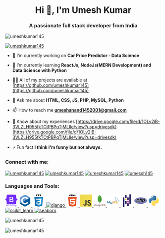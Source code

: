 <h1 align="center">Hi 👋, I'm Umesh Kumar</h1>
<h3 align="center">A passionate full stack developer from India</h3>

<p align="left"> <img src="https://www.simplilearn.com/ice9/free_resources_article_thumb/What-Skills-Do-I-Need-to-Become-a-Data-Scientist.jpg" alt="umeshkumar145" /> </p>

<p align="left"> <a href="https://twitter.com/umeshkumar145" target="blank"><img src="https://img.shields.io/twitter/follow/umeshkumar145?logo=twitter&style=for-the-badge" alt="umeshkumar145" /></a> </p>

- 🔭 I’m currently working on **Car Price Predictor - Data Science**

- 🌱 I’m currently learning **ReactJs, NodeJs(MERN Development) and Data Science with Python**

- 👨‍💻 All of my projects are available at [https://github.com/umeshkumar145](https://github.com/umeshkumar145)

- 💬 Ask me about **HTML, CSS, JS, PHP, MySQL, Python**

- 📫 How to reach me **umeshanand1452001@gmail.com**

- 📄 Know about my experiences [https://drive.google.com/file/d/1OLv2iB-3VLZLH955fkTCtPBPqTjMLIle/view?usp=drivesdk](https://drive.google.com/file/d/1OLv2iB-3VLZLH955fkTCtPBPqTjMLIle/view?usp=drivesdk)

- ⚡ Fun fact **I think I'm funny but not always.**

<h3 align="left">Connect with me:</h3>


<p align="left">
<a href="https://twitter.com/umeshkumar145" target="blank"><img align="center" src="https://raw.githubusercontent.com/rahuldkjain/github-profile-readme-generator/master/src/images/icons/Social/twitter.svg" alt="umeshkumar145" height="30" width="40" /></a>
<a href="https://linkedin.com/in/umeshkumar145" target="blank"><img align="center" src="https://raw.githubusercontent.com/rahuldkjain/github-profile-readme-generator/master/src/images/icons/Social/linked-in-alt.svg" alt="umeshkumar145" height="30" width="40" /></a>
<a href="https://kaggle.com/umeshkumar145" target="blank"><img align="center" src="https://raw.githubusercontent.com/rahuldkjain/github-profile-readme-generator/master/src/images/icons/Social/kaggle.svg" alt="umeshkumar145" height="30" width="40" /></a>
<a href="https://instagram.com/umessh145" target="blank"><img align="center" src="https://raw.githubusercontent.com/rahuldkjain/github-profile-readme-generator/master/src/images/icons/Social/instagram.svg" alt="umessh145" height="30" width="40" /></a>
</p>

<h3 align="left">Languages and Tools:</h3>
<p align="left"> <a href="https://getbootstrap.com" target="_blank" rel="noreferrer"> <img src="https://raw.githubusercontent.com/devicons/devicon/master/icons/bootstrap/bootstrap-plain-wordmark.svg" alt="bootstrap" width="40" height="40"/> </a> <a href="https://www.cprogramming.com/" target="_blank" rel="noreferrer"> <img src="https://raw.githubusercontent.com/devicons/devicon/master/icons/c/c-original.svg" alt="c" width="40" height="40"/> </a> <a href="https://www.w3schools.com/css/" target="_blank" rel="noreferrer"> <img src="https://raw.githubusercontent.com/devicons/devicon/master/icons/css3/css3-original-wordmark.svg" alt="css3" width="40" height="40"/> </a> <a href="https://www.djangoproject.com/" target="_blank" rel="noreferrer"> <img src="https://cdn.worldvectorlogo.com/logos/django.svg" alt="django" width="40" height="40"/> </a> <a href="https://www.w3.org/html/" target="_blank" rel="noreferrer"> <img src="https://raw.githubusercontent.com/devicons/devicon/master/icons/html5/html5-original-wordmark.svg" alt="html5" width="40" height="40"/> </a> <a href="https://developer.mozilla.org/en-US/docs/Web/JavaScript" target="_blank" rel="noreferrer"> <img src="https://raw.githubusercontent.com/devicons/devicon/master/icons/javascript/javascript-original.svg" alt="javascript" width="40" height="40"/> </a> <a href="https://www.mongodb.com/" target="_blank" rel="noreferrer"> <img src="https://raw.githubusercontent.com/devicons/devicon/master/icons/mongodb/mongodb-original-wordmark.svg" alt="mongodb" width="40" height="40"/> </a> <a href="https://www.mysql.com/" target="_blank" rel="noreferrer"> <img src="https://raw.githubusercontent.com/devicons/devicon/master/icons/mysql/mysql-original-wordmark.svg" alt="mysql" width="40" height="40"/> </a> <a href="https://pandas.pydata.org/" target="_blank" rel="noreferrer"> <img src="https://raw.githubusercontent.com/devicons/devicon/2ae2a900d2f041da66e950e4d48052658d850630/icons/pandas/pandas-original.svg" alt="pandas" width="40" height="40"/> </a> <a href="https://www.php.net" target="_blank" rel="noreferrer"> <img src="https://raw.githubusercontent.com/devicons/devicon/master/icons/php/php-original.svg" alt="php" width="40" height="40"/> </a> <a href="https://www.python.org" target="_blank" rel="noreferrer"> <img src="https://raw.githubusercontent.com/devicons/devicon/master/icons/python/python-original.svg" alt="python" width="40" height="40"/> </a> <a href="https://scikit-learn.org/" target="_blank" rel="noreferrer"> <img src="https://upload.wikimedia.org/wikipedia/commons/0/05/Scikit_learn_logo_small.svg" alt="scikit_learn" width="40" height="40"/> </a> <a href="https://seaborn.pydata.org/" target="_blank" rel="noreferrer"> <img src="https://seaborn.pydata.org/_images/logo-mark-lightbg.svg" alt="seaborn" width="40" height="40"/> </a> </p>

<p><img align="center" src="https://github-readme-stats.vercel.app/api/top-langs?username=umeshkumar145&show_icons=true&locale=en&layout=compact" alt="umeshkumar145" /></p>

<p><img align="center" src="https://github-readme-streak-stats.herokuapp.com/?user=umeshkumar145&" alt="umeshkumar145" /></p>
